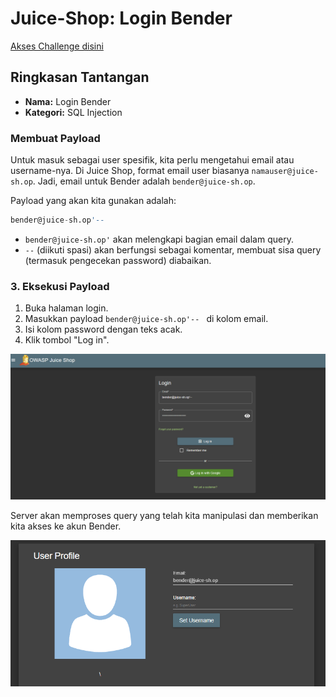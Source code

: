 # Juice-Shop: Login Bender

[Akses Challenge disini](https://juice-shop.herokuapp.com/#/score-board?categories=Injection&showDisabledChallenges=false)

## Ringkasan Tantangan
- **Nama:** Login Bender
- **Kategori:** SQL Injection

### Membuat Payload
Untuk masuk sebagai user spesifik, kita perlu mengetahui email atau username-nya. Di Juice Shop, format email user biasanya `namauser@juice-sh.op`. Jadi, email untuk Bender adalah `bender@juice-sh.op`.

Payload yang akan kita gunakan adalah:
```sql
bender@juice-sh.op'--
```

- `bender@juice-sh.op'` akan melengkapi bagian email dalam query.
- `--` (diikuti spasi) akan berfungsi sebagai komentar, membuat sisa query (termasuk pengecekan password) diabaikan.

### 3. Eksekusi Payload
1. Buka halaman login.
2. Masukkan payload `bender@juice-sh.op'-- ` di kolom email.
3. Isi kolom password dengan teks acak.
4. Klik tombol "Log in".

![Image 1](https://github.com/bielnzar/Kelas-KWA-2025/blob/main/week2-injection/kelas/images/login-binder/1.png)

Server akan memproses query yang telah kita manipulasi dan memberikan kita akses ke akun Bender.

![Image 2](https://github.com/bielnzar/Kelas-KWA-2025/blob/main/week2-injection/kelas/images/login-binder/2.png)